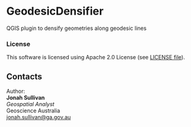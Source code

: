 # GeodesicDensifier
QGIS plugin to densify geometries along geodesic lines

### License
This software is licensed using Apache 2.0 License (see [LICENSE file](LICENSE.md)).

## Contacts
Author:  
**Jonah Sullivan**  
*Geospatial Analyst*  
Geoscience Australia  
<jonah.sullivan@ga.gov.au>
